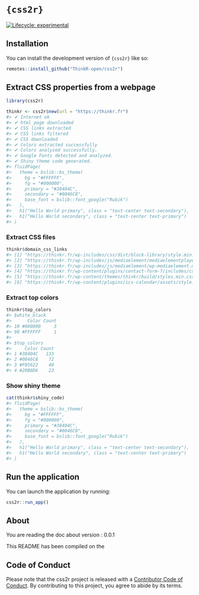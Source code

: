 
<!-- README.md is generated from README.Rmd. Please edit that file -->

# `{css2r}`

<!-- badges: start -->

[![Lifecycle:
experimental](https://img.shields.io/badge/lifecycle-experimental-orange.svg)](https://lifecycle.r-lib.org/articles/stages.html#experimental)
<!-- badges: end -->

## Installation

You can install the development version of `{css2r}` like so:

``` r
remotes::install_github("ThinkR-open/css2r")
```

## Extract CSS properties from a webpage

``` r
library(css2r)

thinkr <- css2r$new(url = "https://thinkr.fr")
#> ✔ Internet ok
#> ✔ html page downloaded
#> ✔ CSS links extracted
#> ✔ CSS links filtered
#> ✔ CSS downloaded
#> ✔ Colors extracted successfully
#> ✔ Colors analyzed successfully.
#> ✔ Google Fonts detected and analyzed.
#> ✔ Shiny theme code generated.
#> fluidPage(
#>   theme = bslib::bs_theme(
#>     bg = "#FFFFFF",
#>     fg = "#000000",
#>     primary = "#38404C",
#>     secondary = "#0046C8",
#>     base_font = bslib::font_google("Rubik")
#>   ),
#>   h1("Hello World primary", class = "text-center text-secondary"),
#>   h1("Hello World secondary", class = "text-center text-primary")
#> )
```

### Extract CSS files

``` r
thinkr$domain_css_links
#> [1] "https://thinkr.fr/wp-includes/css/dist/block-library/style.min.css?ver=d05679c553c9330ebf77a126f5cbe471"             
#> [2] "https://thinkr.fr/wp-includes/js/mediaelement/mediaelementplayer-legacy.min.css?ver=a0b8817f2ea537894019ee894a03d46f"
#> [3] "https://thinkr.fr/wp-includes/js/mediaelement/wp-mediaelement.min.css?ver=d05679c553c9330ebf77a126f5cbe471"          
#> [4] "https://thinkr.fr/wp-content/plugins/contact-form-7/includes/css/styles.css?ver=56dc953aa6201753571ad248868111e6"    
#> [5] "https://thinkr.fr/wp-content/themes/thinkr/build/styles.min.css?ver=d05679c553c9330ebf77a126f5cbe471"                
#> [6] "https://thinkr.fr/wp-content/plugins/ics-calendar/assets/style.min.css?ver=c4c312147315328d9608fa93e291ea72"
```

### Extract top colors

``` r
thinkr$top_colors
#> $white_black
#>      Color Count
#> 10 #000000     3
#> 98 #FFFFFF     1
#> 
#> $top_colors
#>     Color Count
#> 1 #38404C   133
#> 2 #0046C8    72
#> 3 #F05622    40
#> 4 #20B8D6    23
```

### Show shiny theme

``` r
cat(thinkr$shiny_code)
#> fluidPage(
#>   theme = bslib::bs_theme(
#>     bg = "#FFFFFF",
#>     fg = "#000000",
#>     primary = "#38404C",
#>     secondary = "#0046C8",
#>     base_font = bslib::font_google("Rubik")
#>   ),
#>   h1("Hello World primary", class = "text-center text-secondary"),
#>   h1("Hello World secondary", class = "text-center text-primary")
#> )
```

## Run the application

You can launch the application by running:

``` r
css2r::run_app()
```

## About

You are reading the doc about version : 0.0.1

This README has been compiled on the

## Code of Conduct

Please note that the css2r project is released with a [Contributor Code
of
Conduct](https://contributor-covenant.org/version/2/1/CODE_OF_CONDUCT.html).
By contributing to this project, you agree to abide by its terms.
